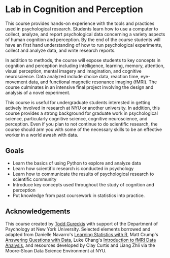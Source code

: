

# Lab in Cognition and Perception


This course provides hands-on experience with the tools and practices used in psychological research. Students learn how to use a computer to collect, analyze, and report psychological data concerning a variety aspects of human cognition and perception.  By the end of the course students will have an first hand understanding of how to run psychological experiments, collect and analyze data, and write research reports. 

In addition to methods, the course will expose students to key concepts in cognition and perception including intelligence, learning, memory, attention, visual perception, mental imagery and imagination, and cognitive neuroscience.  Data analyzed include choice data, reaction time, eye-movement data, and functional magnetic resonance imaging (fMRI).  The course culminates in an intensive final project involving the design and analysis of a novel experiment.

This course is useful for undergraduate students interested in getting actively involved in research at NYU or another university.  In addition, this course provides a strong background for graduate work in psychological science, particularly cognitive science, cognitive neuroscience, and perception.  Even if you plan to not continue to do scientific research, the course should arm you with some of the necessary skills to be an effective worker in a world awash with data.


## Goals

- Learn the basics of using Python to explore and analyze data
- Learn how scientific research is conducted in psychology
- Learn how to communicate the results of psychological research to scientific community
- Introduce key concepts used throughout the study of cognition and perception
- Put knowledge from past coursework in statistics into practice.

## Acknowledgements

This course created by [Todd Gureckis][todd] with support of the Department of Psychology at New York University.  Selected elements borrowed and adapted from Danielle Navarro's [Learning Statistics with R](https://learningstatisticswithr.com), Matt Crump's [Answering Questions with Data](https://crumplab.github.io/statistics/), Luke Chang's [Introduction to fMRI Data Analysis](https://dartbrains.org), and resources developed by Clay Curtis and Liang Zhli via the Moore-Sloan Data Science Environment at NYU.

[todd]: http://www.gureckislab.org

